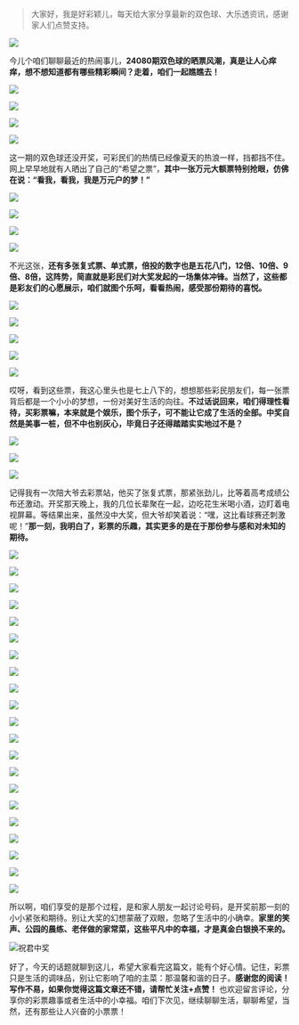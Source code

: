 > 大家好，我是好彩颖儿，每天给大家分享最新的双色球、大乐透资讯，感谢家人们点赞支持。

![](https://cdn.jsdelivr.net/gh/wangwenjie1314/PicCDN/2024-7-11/1720660897499-image.png)


今儿个咱们聊聊最近的热闹事儿，**24080期双色球的晒票风潮，真是让人心痒痒，想不想知道都有哪些精彩瞬间？走着，咱们一起瞧瞧去！**


![](https://cdn.jsdelivr.net/gh/wangwenjie1314/PicCDN/2024-7-14/1720937207839-image.png)


![](https://cdn.jsdelivr.net/gh/wangwenjie1314/PicCDN/2024-7-14/1720937217474-image.png)


![](https://cdn.jsdelivr.net/gh/wangwenjie1314/PicCDN/2024-7-14/1720937341673-image.png)


![](https://cdn.jsdelivr.net/gh/wangwenjie1314/PicCDN/2024-7-14/1720937370890-image.png)


这一期的双色球还没开奖，可彩民们的热情已经像夏天的热浪一样，挡都挡不住。网上早早地就有人晒出了自己的“希望之票”，**其中一张万元大额票特别抢眼，仿佛在说：“看我，看我，我是万元户的梦！”**


![](https://cdn.jsdelivr.net/gh/wangwenjie1314/PicCDN/2024-7-14/1720937477179-image.png)


![](https://cdn.jsdelivr.net/gh/wangwenjie1314/PicCDN/2024-7-14/1720937498053-image.png)

![](https://cdn.jsdelivr.net/gh/wangwenjie1314/PicCDN/2024-7-14/1720937490571-image.png)



![](https://cdn.jsdelivr.net/gh/wangwenjie1314/PicCDN/2024-7-14/1720937515065-image.png)


不光这张，**还有多张复式票、单式票，倍投的数字也是五花八门，12倍、10倍、9倍、8倍，这阵势，简直就是彩民们对大奖发起的一场集体冲锋。当然了，这些都是彩友们的心愿展示，咱们就图个乐呵，看看热闹，感受那份期待的喜悦。**

![](https://cdn.jsdelivr.net/gh/wangwenjie1314/PicCDN/2024-7-14/1720937524493-image.png)

![](https://cdn.jsdelivr.net/gh/wangwenjie1314/PicCDN/2024-7-14/1720937535105-image.png)


![](https://cdn.jsdelivr.net/gh/wangwenjie1314/PicCDN/2024-7-14/1720937621563-image.png)


![](https://cdn.jsdelivr.net/gh/wangwenjie1314/PicCDN/2024-7-14/1720937658978-image.png)

![](https://cdn.jsdelivr.net/gh/wangwenjie1314/PicCDN/2024-7-14/1720937632651-image.png)


哎呀，看到这些票，我这心里头也是七上八下的，想想那些彩民朋友们，每一张票背后都是一个小小的梦想，一份对美好生活的向往。**不过话说回来，咱们得理性看待，买彩票嘛，本来就是个娱乐，图个乐子，可不能让它成了生活的全部。中奖自然是美事一桩，但不中也别灰心，毕竟日子还得踏踏实实地过不是？**


![](https://cdn.jsdelivr.net/gh/wangwenjie1314/PicCDN/2024-7-14/1720937670090-image.png)


![](https://cdn.jsdelivr.net/gh/wangwenjie1314/PicCDN/2024-7-14/1720937814674-image.png)


![](https://cdn.jsdelivr.net/gh/wangwenjie1314/PicCDN/2024-7-14/1720937862133-image.png)


记得我有一次陪大爷去彩票站，他买了张复式票，那紧张劲儿，比等着高考成绩公布还激动。开奖那天晚上，我的几位长辈聚在一起，边吃花生米喝小酒，边盯着电视屏幕。等结果出来，虽然没中大奖，但大爷却笑着说：“嘿，这比看球赛还刺激呢！”**那一刻，我明白了，彩票的乐趣，其实更多的是在于那份参与感和对未知的期待。**


![](https://cdn.jsdelivr.net/gh/wangwenjie1314/PicCDN/2024-7-14/1720937887347-image.png)

![](https://cdn.jsdelivr.net/gh/wangwenjie1314/PicCDN/2024-7-14/1720937879144-image.png)


![](https://cdn.jsdelivr.net/gh/wangwenjie1314/PicCDN/2024-7-14/1720937897689-image.png)



![](https://cdn.jsdelivr.net/gh/wangwenjie1314/PicCDN/2024-7-14/1720938124409-image.png)

![](https://cdn.jsdelivr.net/gh/wangwenjie1314/PicCDN/2024-7-14/1720938059837-image.png)


![](https://cdn.jsdelivr.net/gh/wangwenjie1314/PicCDN/2024-7-14/1720938170761-image.png)

![](https://cdn.jsdelivr.net/gh/wangwenjie1314/PicCDN/2024-7-14/1720938147046-image.png)


![](https://cdn.jsdelivr.net/gh/wangwenjie1314/PicCDN/2024-7-14/1720938192778-image.png)


![](https://cdn.jsdelivr.net/gh/wangwenjie1314/PicCDN/2024-7-14/1720938204094-image.png)


![](https://cdn.jsdelivr.net/gh/wangwenjie1314/PicCDN/2024-7-14/1720938230465-image.png)


![](https://cdn.jsdelivr.net/gh/wangwenjie1314/PicCDN/2024-7-14/1720938253856-image.png)


![](https://cdn.jsdelivr.net/gh/wangwenjie1314/PicCDN/2024-7-14/1720938275136-image.png)

![](https://cdn.jsdelivr.net/gh/wangwenjie1314/PicCDN/2024-7-14/1720938265604-image.png)



![](https://cdn.jsdelivr.net/gh/wangwenjie1314/PicCDN/2024-7-14/1720938289667-image.png)


![](https://cdn.jsdelivr.net/gh/wangwenjie1314/PicCDN/2024-7-14/1720938304877-image.png)


![](https://cdn.jsdelivr.net/gh/wangwenjie1314/PicCDN/2024-7-14/1720938313339-image.png)


![](https://cdn.jsdelivr.net/gh/wangwenjie1314/PicCDN/2024-7-14/1720938321586-image.png)


![](https://cdn.jsdelivr.net/gh/wangwenjie1314/PicCDN/2024-7-14/1720938333624-image.png)


![](https://cdn.jsdelivr.net/gh/wangwenjie1314/PicCDN/2024-7-14/1720938343895-image.png)


![](https://cdn.jsdelivr.net/gh/wangwenjie1314/PicCDN/2024-7-14/1720938366356-image.png)

![](https://cdn.jsdelivr.net/gh/wangwenjie1314/PicCDN/2024-7-14/1720938358348-image.png)



所以啊，咱们享受的是那个过程，是和家人朋友一起讨论号码，是开奖前那一刻的小小紧张和期待。别让大奖的幻想蒙蔽了双眼，忽略了生活中的小确幸。**家里的笑声、公园的晨练、老伴做的家常菜，这些平凡中的幸福，才是真金白银换不来的。**


![祝君中奖](https://cdn.jsdelivr.net/gh/wangwenjie1314/PicCDN/2024-7-14/1720938385355-image.png)


好了，今天的话题就聊到这儿，希望大家看完这篇文，能有个好心情。记住，彩票只是生活的调味品，别让它影响了咱的主菜：那温馨和谐的日子。**感谢您的阅读！写作不易，如果你觉得这篇文章还不错，请帮忙关注+点赞！** 也欢迎留言评论，分享你的彩票趣事或者生活中的小幸福。咱们下次见，继续聊聊生活，聊聊希望，当然，还有那些让人兴奋的小票票！